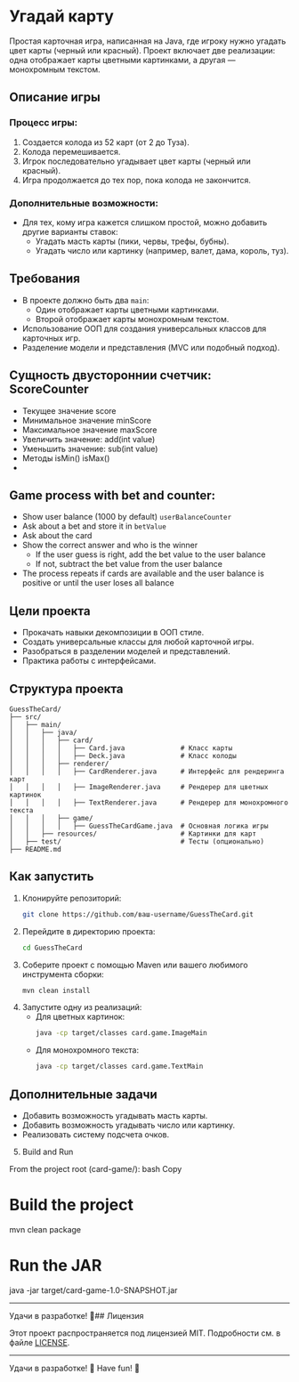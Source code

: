 # Угадай карту

Простая карточная игра, написанная на Java, где игроку нужно угадать цвет карты (черный или красный). Проект включает две реализации: одна отображает карты цветными картинками, а другая — монохромным текстом.

## Описание игры

### Процесс игры:
1. Создается колода из 52 карт (от 2 до Туза).
2. Колода перемешивается.
3. Игрок последовательно угадывает цвет карты (черный или красный).
4. Игра продолжается до тех пор, пока колода не закончится.

### Дополнительные возможности:
- Для тех, кому игра кажется слишком простой, можно добавить другие варианты ставок:
    - Угадать масть карты (пики, червы, трефы, бубны).
    - Угадать число или картинку (например, валет, дама, король, туз).

## Требования
- В проекте должно быть два `main`:
    - Один отображает карты цветными картинками.
    - Второй отображает карты монохромным текстом.
- Использование ООП для создания универсальных классов для карточных игр.
- Разделение модели и представления (MVC или подобный подход).

## Сущность двустороннии счетчик: ScoreCounter
- Текущее значение score
- Минимальное значение minScore
- Максимальное значение maxScore
- Увеличить значение: add(int value) 
- Уменьшить значение: sub(int value)
- Методы isMin() isMax()
- 
## Game process with bet and counter:
- Show user balance (1000 by default) `userBalanceCounter`
- Ask about a bet and store it in `betValue`
- Ask about the card
- Show the correct answer and who is the winner
  - If the user guess is right, add the bet value to the user balance
  - If not, subtract the bet value from the user balance
- The process repeats if cards are available and the user balance is positive or until the user loses all balance



## Цели проекта
- Прокачать навыки декомпозиции в ООП стиле.
- Создать универсальные классы для любой карточной игры.
- Разобраться в разделении моделей и представлений.
- Практика работы с интерфейсами.

## Структура проекта
```
GuessTheCard/
├── src/
│   ├── main/
│   │   ├── java/
│   │   │   ├── card/
│   │   │   │   ├── Card.java              # Класс карты
│   │   │   │   ├── Deck.java              # Класс колоды
│   │   │   ├── renderer/
│   │   │   │   ├── CardRenderer.java      # Интерфейс для рендеринга карт
│   │   │   │   ├── ImageRenderer.java     # Рендерер для цветных картинок
│   │   │   │   ├── TextRenderer.java      # Рендерер для монохромного текста
│   │   │   ├── game/
│   │   │   │   ├── GuessTheCardGame.java  # Основная логика игры
│   │   ├── resources/                     # Картинки для карт
│   ├── test/                              # Тесты (опционально)
├── README.md
```

## Как запустить
1. Клонируйте репозиторий:
   ```bash
   git clone https://github.com/ваш-username/GuessTheCard.git
   ```
2. Перейдите в директорию проекта:
   ```bash
   cd GuessTheCard
   ```
3. Соберите проект с помощью Maven или вашего любимого инструмента сборки:
   ```bash
   mvn clean install
   ```
4. Запустите одну из реализаций:
    - Для цветных картинок:
      ```bash
      java -cp target/classes card.game.ImageMain
      ```
    - Для монохромного текста:
      ```bash
      java -cp target/classes card.game.TextMain
      ```

## Дополнительные задачи
- Добавить возможность угадывать масть карты.
- Добавить возможность угадывать число или картинку.
- Реализовать систему подсчета очков.

5. Build and Run

From the project root (card-game/):
bash
Copy

# Build the project
mvn clean package
# Run the JAR
java -jar target/card-game-1.0-SNAPSHOT.jar

---

Удачи в разработке! 🚀## Лицензия

Этот проект распространяется под лицензией MIT. Подробности см. в файле [LICENSE](https://opensource.org/license/mit).

---

Удачи в разработке! 🚀
Have fun! 🚀
```